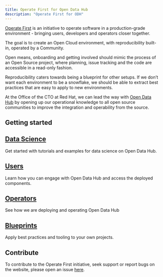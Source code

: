 ```yaml
---
title: Operate First for Open Data Hub
description: "Operate First for ODH"
---
```

 
[Operate First](https://openinfralabs.org/operate-first-manifesto/) is an initiative to operate software in a production-grade environment - bringing users, developers and operators closer together.

The goal is to create an Open Cloud environment, with reproducibility built-in, operated by a Community.

Open means, onboarding and getting involved should mimic the process of an Open Source project, where planning, issue tracking and the code are accessible in a read-only fashion.

Reproducibility caters towards being a blueprint for other setups. If we don’t want each environment to be a snowflake, we should be able to extract best practices that are easy to apply to new environments.
 
At the Office of the CTO at Red Hat, we can lead the way with [Open Data Hub](https://opendatahub.io/) by opening up our operational knowledge to all open source communities to improve the integration and operability from the source.
 
 
## Getting started
 
## [Data Science](https://www.operate-first.cloud/data-science/)
 
Get started with tutorials and examples for data science on Open Data Hub.
 
## [Users](https://www.operate-first.cloud/users/)
 
Learn how you can engage with Open Data Hub and access the deployed components.
 
## [Operators](https://www.operate-first.cloud/operators/)
 
See how we are deploying and operating Open Data Hub
 
## [Blueprints](https://www.operate-first.cloud/blueprints/)
 
Apply best practices and tooling to your own projects.
 
## Contribute
 
To contribute to the Operate First initiative, seek support or report bugs on the website, please open an issue [here](https://github.com/operate-first/operate-first.github.io/issues).